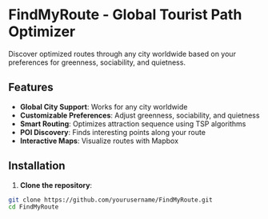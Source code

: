 # FindMyRoute - Global Tourist Path Optimizer

Discover optimized routes through any city worldwide based on your preferences for greenness, sociability, and quietness.

## Features

- **Global City Support**: Works for any city worldwide
- **Customizable Preferences**: Adjust greenness, sociability, and quietness
- **Smart Routing**: Optimizes attraction sequence using TSP algorithms
- **POI Discovery**: Finds interesting points along your route
- **Interactive Maps**: Visualize routes with Mapbox

## Installation

1. **Clone the repository**:
```bash
git clone https://github.com/yourusername/FindMyRoute.git
cd FindMyRoute